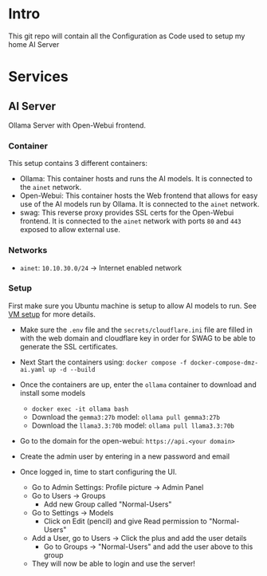 # Intro
This git repo will contain all the Configuration as Code used to setup my home AI Server

# Services
## AI Server
Ollama Server with Open-Webui frontend.
### Container
This setup contains 3 different containers:
* Ollama: This container hosts and runs the AI models. It is connected to the `ainet` network.
* Open-Webui: This container hosts the Web frontend that allows for easy use of the AI models run by Ollama. It is connected to the `ainet` network.
* swag: This reverse proxy provides SSL certs for the Open-Webui frontend. It is connected to the `ainet` network with ports `80` and `443` exposed to allow external use.

### Networks
* `ainet`: `10.10.30.0/24` -> Internet enabled network

### Setup
First make sure you Ubuntu machine is setup to allow AI models to run. See [VM setup](./dmz-ai-server-setup.md) for more details.

* Make sure the `.env` file and the `secrets/cloudflare.ini` file are filled in with the web domain and cloudflare key in order for SWAG to be able to generate the SSL certificates.

* Next Start the containers using: `docker compose -f docker-compose-dmz-ai.yaml up -d --build`
* Once the containers are up, enter the `ollama` container to download and install some models
    * `docker exec -it ollama bash`
    * Download the `gemma3:27b` model: `ollama pull gemma3:27b`
    * Download the `llama3.3:70b` model: `ollama pull llama3.3:70b`

* Go to the domain for the open-webui: `https://api.<your domain>`
* Create the admin user by entering in a new password and email

* Once logged in, time to start configuring the UI.
    * Go to Admin Settings: Profile picture -> Admin Panel
    * Go to Users -> Groups
        * Add new Group called "Normal-Users"
    * Go to Settings -> Models
        * Click on Edit (pencil) and give Read permission to "Normal-Users"
    * Add a User, go to Users -> Click the plus and add the user details
        * Go to Groups -> "Normal-Users" and add the user above to this group
    * They will now be able to login and use the server!